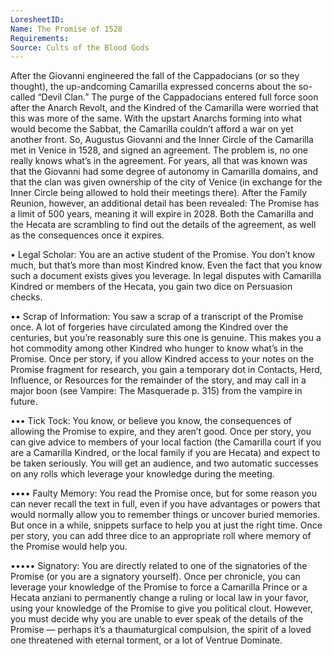 ```yaml
---
LoresheetID: 
Name: The Promise of 1528
Requirements:
Source: Cults of the Blood Gods
---
```

After the Giovanni engineered the fall of the Cappadocians (or so they thought), the up-andcoming Camarilla expressed concerns about the so-called “Devil Clan.” The purge of the Cappadocians entered full force soon after the Anarch Revolt, and the Kindred of the Camarilla were worried that this was more of the same. With the upstart Anarchs forming into what would become the Sabbat, the Camarilla couldn’t afford a war on yet another front. So, Augustus Giovanni and the Inner Circle of the Camarilla met in Venice in 1528, and signed an agreement. The problem is, no one really knows what’s in the agreement. For years, all that was known was that the Giovanni had some degree of autonomy in Camarilla domains, and that the clan was given ownership of the city of Venice (in exchange for the Inner Circle being allowed to hold their meetings there). After the Family Reunion, however, an additional detail has been revealed: The Promise has a limit of 500 years, meaning it will expire in 2028. Both the Camarilla and the Hecata are scrambling to find out the details of the agreement, as well as the consequences once it expires.

• Legal Scholar: You are an active student of the Promise. You don’t know much, but that’s more than most Kindred know. Even the fact that you know such a document exists gives you leverage. In legal disputes with Camarilla Kindred or members of the Hecata, you gain two dice on Persuasion checks.

•• Scrap of Information: You saw a scrap of a transcript of the Promise once. A lot of forgeries have circulated among the Kindred over the centuries, but you’re reasonably sure this one is genuine. This makes you a hot commodity among other Kindred who hunger to know what’s in the Promise. Once per story, if you allow Kindred access to your notes on the Promise fragment for research, you gain a temporary dot in Contacts, Herd, Influence, or Resources for the remainder of the story, and may call in a major boon (see Vampire: The Masquerade p. 315) from the vampire in future.

••• Tick Tock: You know, or believe you know, the consequences of allowing the Promise to expire, and they aren’t good. Once per story, you can give advice to members of your local faction (the Camarilla court if you are a Camarilla Kindred, or the local family if you are Hecata) and expect to be taken seriously. You will get an audience, and two automatic successes on any rolls which leverage your knowledge during the meeting.

•••• Faulty Memory: You read the Promise once, but for some reason you can never recall the text in full, even if you have advantages or powers that would normally allow you to remember things or uncover buried memories. But once in a while, snippets surface to help you at just the right time. Once per story, you can add three dice to an appropriate roll where memory of the Promise would help you.

••••• Signatory: You are directly related to one of the signatories of the Promise (or you are a signatory yourself). Once per chronicle, you can leverage your knowledge of the Promise to force a Camarilla Prince or a Hecata anziani to permanently change a ruling or local law in your favor, using your knowledge of the Promise to give you political clout. However, you must decide why you are unable to ever speak of the details of the Promise — perhaps it’s a thaumaturgical compulsion, the spirit of a loved one threatened with eternal torment, or a lot of Ventrue Dominate.